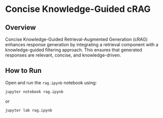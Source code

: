 # Concise Knowledge-Guided cRAG

## Overview
Concise Knowledge-Guided Retrieval-Augmented Generation (cRAG) enhances response generation by integrating a retrieval component with a knowledge-guided filtering approach. This ensures that generated responses are relevant, concise, and knowledge-driven.

## How to Run
   Open and run the `rag.ipynb` notebook using:
   ```bash
   jupyter notebook rag.ipynb
   ```
   or
   ```bash
   jupyter lab rag.ipynb
   ```